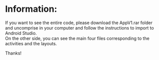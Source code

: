 # Information:

If you want to see the entire code, please download the AppV1.rar folder and uncomprise in your computer and follow the instructions to import to Android Studio.  
 On the other side, you can see the main four files corresponding to the activities and the layouts.  

Thanks!
